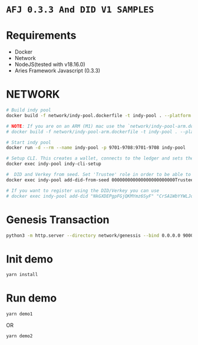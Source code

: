 # `AFJ 0.3.3 And DID V1 SAMPLES`   

# Requirements   

- Docker
- Network
- NodeJS(tested with v18.16.0)
- Aries Framework Javascript (0.3.3)

# NETWORK

```bash
# Build indy pool
docker build -f network/indy-pool.dockerfile -t indy-pool . --platform linux/amd64

# NOTE: If you are on an ARM (M1) mac use the `network/indy-pool-arm.dockerfile` instead
# docker build -f network/indy-pool-arm.dockerfile -t indy-pool . --platform linux/arm64/v8

# Start indy pool
docker run -d --rm --name indy-pool -p 9701-9708:9701-9708 indy-pool

# Setup CLI. This creates a wallet, connects to the ledger and sets the Transaction Author Agreement
docker exec indy-pool indy-cli-setup

#  DID and Verkey from seed. Set 'Trustee' role in order to be able to register public DIDs
docker exec indy-pool add-did-from-seed 000000000000000000000000Trustee9 TRUSTEE

# If you want to register using the DID/Verkey you can use
# docker exec indy-pool add-did "NkGXDEPgpFGjQKMYmz6SyF" "CrSA1WbYYWLJoHm16Xw1VEeWxFvXtWjtsfEzMsjB5vDT"
```
# Genesis Transaction

```bash
python3 -m http.server --directory network/genessis --bind 0.0.0.0 9000
```

# Init demo

```bash
yarn install
```

# Run demo

```bash
yarn demo1
```

OR

```bash
yarn demo2
```

